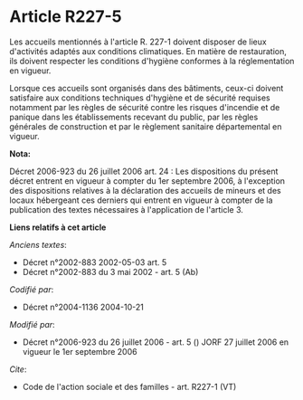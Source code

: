 # Article R227-5

Les accueils mentionnés à l'article R. 227-1 doivent disposer de lieux d'activités adaptés aux conditions climatiques. En
matière de restauration, ils doivent respecter les conditions d'hygiène conformes à la réglementation en vigueur. 

Lorsque ces accueils sont organisés dans des bâtiments, ceux-ci doivent satisfaire aux conditions techniques d'hygiène et de
sécurité requises notamment par les règles de sécurité contre les risques d'incendie et de panique dans les établissements
recevant du public, par les règles générales de construction et par le règlement sanitaire départemental en vigueur.

**Nota:**

Décret 2006-923 du 26 juillet 2006 art. 24 : Les dispositions du présent décret entrent en vigueur à compter du 1er septembre
2006, à l'exception des dispositions relatives à la déclaration des accueils de mineurs et des locaux hébergeant ces derniers
qui entrent en vigueur à compter de la publication des textes nécessaires à l'application de l'article 3.

**Liens relatifs à cet article**

_Anciens textes_:

  - Décret n°2002-883 2002-05-03 art. 5
  - Décret n°2002-883 du 3 mai 2002 - art. 5 (Ab)

_Codifié par_:

  - Décret n°2004-1136 2004-10-21

_Modifié par_:

  - Décret n°2006-923 du 26 juillet 2006 - art. 5 () JORF 27 juillet 2006 en vigueur le 1er septembre 2006

_Cite_:

  - Code de l'action sociale et des familles - art. R227-1 (VT)
